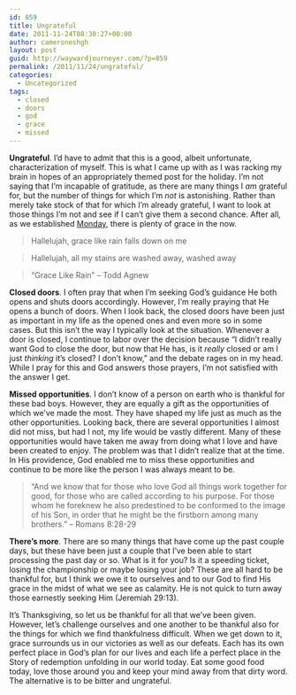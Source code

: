 ```yaml
---
id: 859
title: Ungrateful
date: 2011-11-24T08:30:27+00:00
author: cameroneshgh
layout: post
guid: http://waywardjourneyer.com/?p=859
permalink: /2011/11/24/ungrateful/
categories:
  - Uncategorized
tags:
  - closed
  - doors
  - god
  - grace
  - missed
---
```

**Ungrateful**. I&#8217;d have to admit that this is a good, albeit unfortunate, characterization of myself. This is what I came up with as I was racking my brain in hopes of an appropriately themed post for the holiday. I&#8217;m not saying that I&#8217;m incapable of gratitude, as there are many things I _am_ grateful for, but the number of things for which I&#8217;m _not_ is astonishing. Rather than merely take stock of that for which I&#8217;m already grateful, I want to look at those things I&#8217;m not and see if I can&#8217;t give them a second chance. After all, as we established [Monday](http://waywardjourneyer.com/2011/11/21/i-was-just-trying-to-get-there/), there is plenty of grace in the now.

> Hallelujah, grace like rain falls down on me
  
> Hallelujah, all my stains are washed away, washed away
  
> &#8220;Grace Like Rain&#8221; &#8211; Todd Agnew

**Closed doors**. I often pray that when I&#8217;m seeking God&#8217;s guidance He both opens and shuts doors accordingly. However, I&#8217;m really praying that He opens a bunch of doors. When I look back, the closed doors have been just as important in my life as the opened ones and even more so in some cases. But this isn&#8217;t the way I typically look at the situation. Whenever a door is closed, I continue to labor over the decision because &#8220;I didn&#8217;t really want God to close the door, but now that He has, is it _really_ closed or am I just _thinking_ it&#8217;s closed? I don&#8217;t know,&#8221; and the debate rages on in my head. While I pray for this and God answers those prayers, I&#8217;m not satisfied with the answer I get.

**Missed opportunities**. I don&#8217;t know of a person on earth who is thankful for these bad boys. However, they are equally a gift as the opportunities of which we&#8217;ve made the most. They have shaped my life just as much as the other opportunities. Looking back, there are several opportunities I almost did not miss, but had I not, my life would be vastly different. Many of these opportunities would have taken me away from doing what I love and have been created to enjoy. The problem was that I didn&#8217;t realize that at the time. In His providence, God enabled me to miss these opportunities and continue to be more like the person I was always meant to be.

> &#8220;And we know that for those who love God all things work together for good, for those who are called according to his purpose. For those whom he foreknew he also predestined to be conformed to the image of his Son, in order that he might be the firstborn among many brothers.&#8221; &#8211; Romans 8:28-29

**There&#8217;s more**. There are so many things that have come up the past couple days, but these have been just a couple that I&#8217;ve been able to start processing the past day or so. What is it for you? Is it a speeding ticket, losing the championship or maybe losing your job? These are all hard to be thankful for, but I think we owe it to ourselves and to our God to find His grace in the midst of what we see as calamity. He is not quick to turn away those earnestly seeking Him (Jeremiah 29:13).

It&#8217;s Thanksgiving, so let us be thankful for all that we&#8217;ve been given. However, let&#8217;s challenge ourselves and one another to be thankful also for the things for which we find thankfulness difficult. When we get down to it, grace surrounds us in our victories as well as our defeats. Each has its own perfect place in God&#8217;s plan for our lives and each life a perfect place in the Story of redemption unfolding in our world today. Eat some good food today, love those around you and keep your mind away from that dirty word. The alternative is to be bitter and ungrateful.